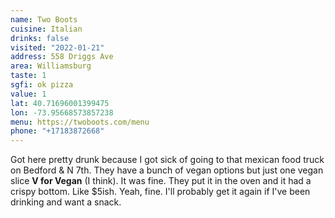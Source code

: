 ```yaml
---
name: Two Boots
cuisine: Italian
drinks: false
visited: "2022-01-21"
address: 558 Driggs Ave
area: Williamsburg
taste: 1
sgfi: ok pizza
value: 1
lat: 40.71696001399475
lon: -73.95668573857238
menu: https://twoboots.com/menu
phone: "+17183872668"
---
```


Got here pretty drunk because I got sick of going to that mexican food truck on Bedford & N 7th. They have a bunch of vegan options but just one vegan slice **V for Vegan** (I think). It was fine. They put it in the oven and it had a crispy bottom. Like $5ish. Yeah, fine. I'll probably get it again if I've been drinking and want a snack.
